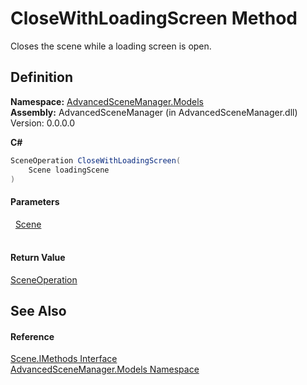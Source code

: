 # CloseWithLoadingScreen Method


Closes the scene while a loading screen is open.



## Definition
**Namespace:** <a href="N_AdvancedSceneManager_Models.md">AdvancedSceneManager.Models</a>  
**Assembly:** AdvancedSceneManager (in AdvancedSceneManager.dll) Version: 0.0.0.0

**C#**
``` C#
SceneOperation CloseWithLoadingScreen(
	Scene loadingScene
)
```



#### Parameters
<dl><dt>  <a href="T_AdvancedSceneManager_Models_Scene.md">Scene</a></dt><dd> </dd></dl>

#### Return Value
<a href="T_AdvancedSceneManager_Core_SceneOperation.md">SceneOperation</a>

## See Also


#### Reference
<a href="T_AdvancedSceneManager_Models_Scene_IMethods.md">Scene.IMethods Interface</a>  
<a href="N_AdvancedSceneManager_Models.md">AdvancedSceneManager.Models Namespace</a>  
